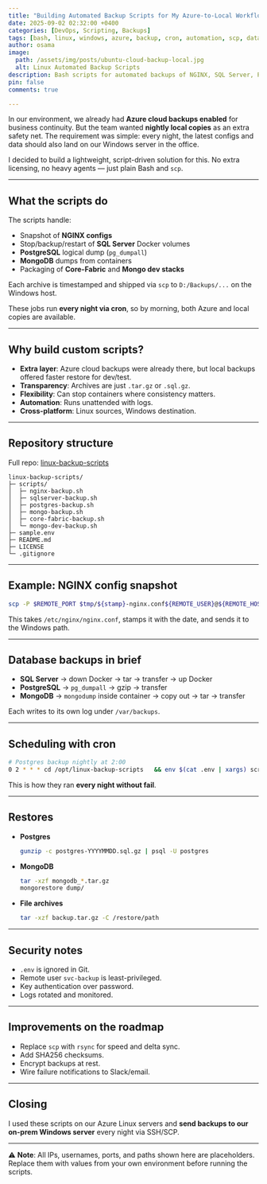 ```yaml
---
title: "Building Automated Backup Scripts for My Azure-to-Local Workflow"
date: 2025-09-02 02:32:00 +0400
categories: [DevOps, Scripting, Backups]
tags: [bash, linux, windows, azure, backup, cron, automation, scp, databases]
author: osama
image:
  path: /assets/img/posts/ubuntu-cloud-backup-local.jpg
  alt: Linux Automated Backup Scripts
description: Bash scripts for automated backups of NGINX, SQL Server, PostgreSQL, MongoDB, and other services from Linux hosts to a remote server over SSH/SCP.
pin: false
comments: true

---
```


In our environment, we already had **Azure cloud backups enabled** for business continuity. But the team wanted **nightly local copies** as an extra safety net. The requirement was simple: every night, the latest configs and data should also land on our Windows server in the office.  

I decided to build a lightweight, script-driven solution for this. No extra licensing, no heavy agents — just plain Bash and `scp`.

---

## What the scripts do

The scripts handle:

- Snapshot of **NGINX configs**
- Stop/backup/restart of **SQL Server** Docker volumes
- **PostgreSQL** logical dump (`pg_dumpall`)
- **MongoDB** dumps from containers
- Packaging of **Core-Fabric** and **Mongo dev stacks**

Each archive is timestamped and shipped via `scp` to `D:/Backups/...` on the Windows host.

These jobs run **every night via cron**, so by morning, both Azure and local copies are available.

---

## Why build custom scripts?

- **Extra layer**: Azure cloud backups were already there, but local backups offered faster restore for dev/test.  
- **Transparency**: Archives are just `.tar.gz` or `.sql.gz`.  
- **Flexibility**: Can stop containers where consistency matters.  
- **Automation**: Runs unattended with logs.  
- **Cross-platform**: Linux sources, Windows destination.

---

## Repository structure

Full repo: [linux-backup-scripts](https://github.com/maxdorx/server-backup-scripts)

```
linux-backup-scripts/
├─ scripts/
│  ├─ nginx-backup.sh
│  ├─ sqlserver-backup.sh
│  ├─ postgres-backup.sh
│  ├─ mongo-backup.sh
│  ├─ core-fabric-backup.sh
│  └─ mongo-dev-backup.sh
├─ sample.env
├─ README.md
├─ LICENSE
└─ .gitignore
```

---

## Example: NGINX config snapshot

```bash
scp -P $REMOTE_PORT $tmp/${stamp}-nginx.conf${REMOTE_USER}@${REMOTE_HOST}:$DEST_DIR
```

This takes `/etc/nginx/nginx.conf`, stamps it with the date, and sends it to the Windows path.

---

## Database backups in brief

- **SQL Server** → down Docker → tar → transfer → up Docker  
- **PostgreSQL** → `pg_dumpall` → gzip → transfer  
- **MongoDB** → `mongodump` inside container → copy out → tar → transfer  

Each writes to its own log under `/var/backups`.

---

## Scheduling with cron

```bash
# Postgres backup nightly at 2:00
0 2 * * * cd /opt/linux-backup-scripts   && env $(cat .env | xargs) scripts/postgres-backup.sh   >>/var/log/postgres-backup.cron 2>&1
```

This is how they ran **every night without fail**.

---

## Restores

- **Postgres**  
  ```bash
  gunzip -c postgres-YYYYMMDD.sql.gz | psql -U postgres
  ```

- **MongoDB**  
  ```bash
  tar -xzf mongodb_*.tar.gz
  mongorestore dump/
  ```

- **File archives**  
  ```bash
  tar -xzf backup.tar.gz -C /restore/path
  ```

---

## Security notes

- `.env` is ignored in Git.  
- Remote user `svc-backup` is least-privileged.  
- Key authentication over password.  
- Logs rotated and monitored.  

---

## Improvements on the roadmap

- Replace `scp` with `rsync` for speed and delta sync.  
- Add SHA256 checksums.  
- Encrypt backups at rest.  
- Wire failure notifications to Slack/email.  

---

## Closing

I used these scripts on our Azure Linux servers and **send backups to our on-prem Windows server** every night via SSH/SCP.

---

⚠️ **Note**: All IPs, usernames, ports, and paths shown here are placeholders. Replace them with values from your own environment before running the scripts.